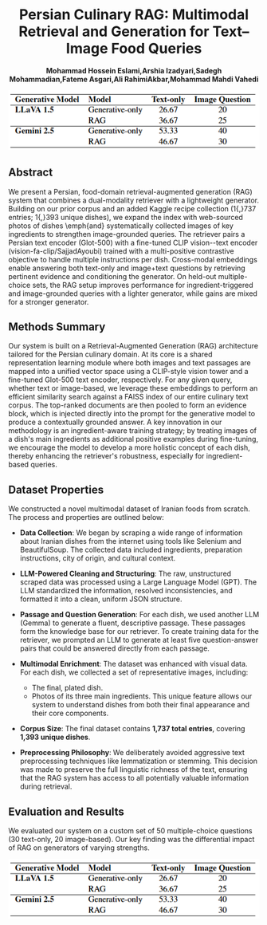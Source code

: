 
<div align="center">

# Persian Culinary RAG: Multimodal Retrieval and Generation for Text–Image Food Queries

**Mohammad Hossein Eslami,Arshia Izadyari,Sadegh Mohammadian,Fateme Asgari,Ali RahimiAkbar,Mohammad Mahdi Vahedi**

![Results](https://github.com/NLP-Final-Projects/Food_rag_3/blob/main/assets/results.png)

</div>

## Abstract

We present a Persian, food-domain retrieval-augmented generation (RAG) system that combines a dual-modality retriever with a lightweight generator. Building on our prior corpus and an added Kaggle recipe collection (1{,}737 entries; 1{,}393 unique dishes), we expand the index with web-sourced photos of dishes \emph{and} systematically collected images of key ingredients to strengthen image-grounded queries. The retriever pairs a Persian text encoder (Glot-500) with a fine-tuned CLIP vision--text encoder (vision-fa-clip/SajjadAyoubi) trained with a multi-positive contrastive objective to handle multiple instructions per dish. Cross-modal embeddings enable answering both text-only and image+text questions by retrieving pertinent evidence and conditioning the generator. On held-out multiple-choice sets, the RAG setup improves performance for ingredient-triggered and image-grounded queries with a lighter generator, while gains are mixed for a stronger generator.

## Methods Summary

Our system is built on a Retrieval-Augmented Generation (RAG) architecture tailored for the Persian culinary domain. At its core is a shared representation learning module where both images and text passages are mapped into a unified vector space using a CLIP-style vision tower and a fine-tuned Glot-500 text encoder, respectively. For any given query, whether text or image-based, we leverage these embeddings to perform an efficient similarity search against a FAISS index of our entire culinary text corpus. The top-ranked documents are then pooled to form an evidence block, which is injected directly into the prompt for the generative model to produce a contextually grounded answer. A key innovation in our methodology is an ingredient-aware training strategy; by treating images of a dish's main ingredients as additional positive examples during fine-tuning, we encourage the model to develop a more holistic concept of each dish, thereby enhancing the retriever's robustness, especially for ingredient-based queries.

## Dataset Properties

We constructed a novel multimodal dataset of Iranian foods from scratch. The process and properties are outlined below:

* **Data Collection**: We began by scraping a wide range of information about Iranian dishes from the internet using tools like Selenium and BeautifulSoup. The collected data included ingredients, preparation instructions, city of origin, and cultural context.

* **LLM-Powered Cleaning and Structuring**: The raw, unstructured scraped data was processed using a Large Language Model (GPT). The LLM standardized the information, resolved inconsistencies, and formatted it into a clean, uniform JSON structure.

* **Passage and Question Generation**: For each dish, we used another LLM (Gemma) to generate a fluent, descriptive passage. These passages form the knowledge base for our retriever. To create training data for the retriever, we prompted an LLM to generate at least five question-answer pairs that could be answered directly from each passage.

* **Multimodal Enrichment**: The dataset was enhanced with visual data. For each dish, we collected a set of representative images, including:
    * The final, plated dish.
    * Photos of its three main ingredients.
    This unique feature allows our system to understand dishes from both their final appearance and their core components.

* **Corpus Size**: The final dataset contains **1,737 total entries**, covering **1,393 unique dishes**.

* **Preprocessing Philosophy**: We deliberately avoided aggressive text preprocessing techniques like lemmatization or stemming. This decision was made to preserve the full linguistic richness of the text, ensuring that the RAG system has access to all potentially valuable information during retrieval.


## Evaluation and Results
We evaluated our system on a custom set of 50 multiple-choice questions (30 text-only, 20 image-based). Our key finding was the differential impact of RAG on generators of varying strengths.

<div align="center">
   
![Results](https://github.com/NLP-Final-Projects/Food_rag_3/blob/main/assets/results.png)

</div>


